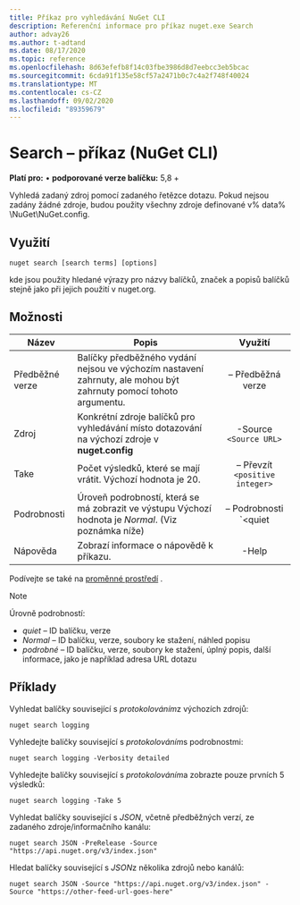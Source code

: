 ```yaml
---
title: Příkaz pro vyhledávání NuGet CLI
description: Referenční informace pro příkaz nuget.exe Search
author: advay26
ms.author: t-adtand
ms.date: 08/17/2020
ms.topic: reference
ms.openlocfilehash: 8d63efefb8f14c03fbe3986d8d7eebcc3eb5bcac
ms.sourcegitcommit: 6cda91f135e58cf57a2471b0c7c4a2f748f40024
ms.translationtype: MT
ms.contentlocale: cs-CZ
ms.lasthandoff: 09/02/2020
ms.locfileid: "89359679"
---
```

# <a name="search-command-nuget-cli"></a>Search – příkaz (NuGet CLI)

**Platí pro:** &bullet; **podporované verze balíčku:** 5,8 +

Vyhledá zadaný zdroj pomocí zadaného řetězce dotazu. Pokud nejsou zadány žádné zdroje, budou použity všechny zdroje definované v% data% \NuGet\NuGet.config.

## <a name="usage"></a>Využití

```cli
nuget search [search terms] [options]
```

kde jsou použity hledané výrazy pro názvy balíčků, značek a popisů balíčků stejně jako při jejich použití v nuget.org.

## <a name="options"></a>Možnosti

| Název | Popis | Využití |
| ---  |     ---     |  :-:  |
| Předběžné verze | Balíčky předběžného vydání nejsou ve výchozím nastavení zahrnuty, ale mohou být zahrnuty pomocí tohoto argumentu. | – Předběžná verze |
| Zdroj | Konkrétní zdroje balíčků pro vyhledávání místo dotazování na výchozí zdroje v __nuget.config__ | -Source `<Source URL>`|
| Take | Počet výsledků, které se mají vrátit. Výchozí hodnota je 20. | – Převzít `<positive integer>` |
| Podrobnosti | Úroveň podrobností, která se má zobrazit ve výstupu Výchozí hodnota je _Normal_. (Viz poznámka níže)  | – Podrobnosti `<quiet|normal|detailed>` |
| Nápověda | Zobrazí informace o nápovědě k příkazu. | -Help |

Podívejte se také na [proměnné prostředí](cli-ref-environment-variables.md) .

> [!NOTE] 
> Úrovně podrobností:
> * _quiet_ – ID balíčku, verze
> * _Normal_ – ID balíčku, verze, soubory ke stažení, náhled popisu
> * _podrobné_ – ID balíčku, verze, soubory ke stažení, úplný popis, další informace, jako je například adresa URL dotazu

## <a name="examples"></a>Příklady

Vyhledat balíčky související s *protokolováním*z výchozích zdrojů:
```
nuget search logging
```
Vyhledejte balíčky související s *protokolováním*s podrobnostmi:
```
nuget search logging -Verbosity detailed
```
Vyhledejte balíčky související s *protokolováním*a zobrazte pouze prvních 5 výsledků:
```
nuget search logging -Take 5
```
Vyhledat balíčky související s *JSON*, včetně předběžných verzí, ze zadaného zdroje/informačního kanálu:
```
nuget search JSON -PreRelease -Source "https://api.nuget.org/v3/index.json"
```
Hledat balíčky související s *JSON*z několika zdrojů nebo kanálů:
```
nuget search JSON -Source "https://api.nuget.org/v3/index.json" -Source "https://other-feed-url-goes-here"
```
